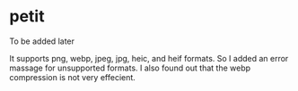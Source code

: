 # petit
 To be added later

It supports png, webp, jpeg, jpg, heic, and heif formats. So I added an error massage for unsupported formats. I also found out that the webp compression is not very effecient.
